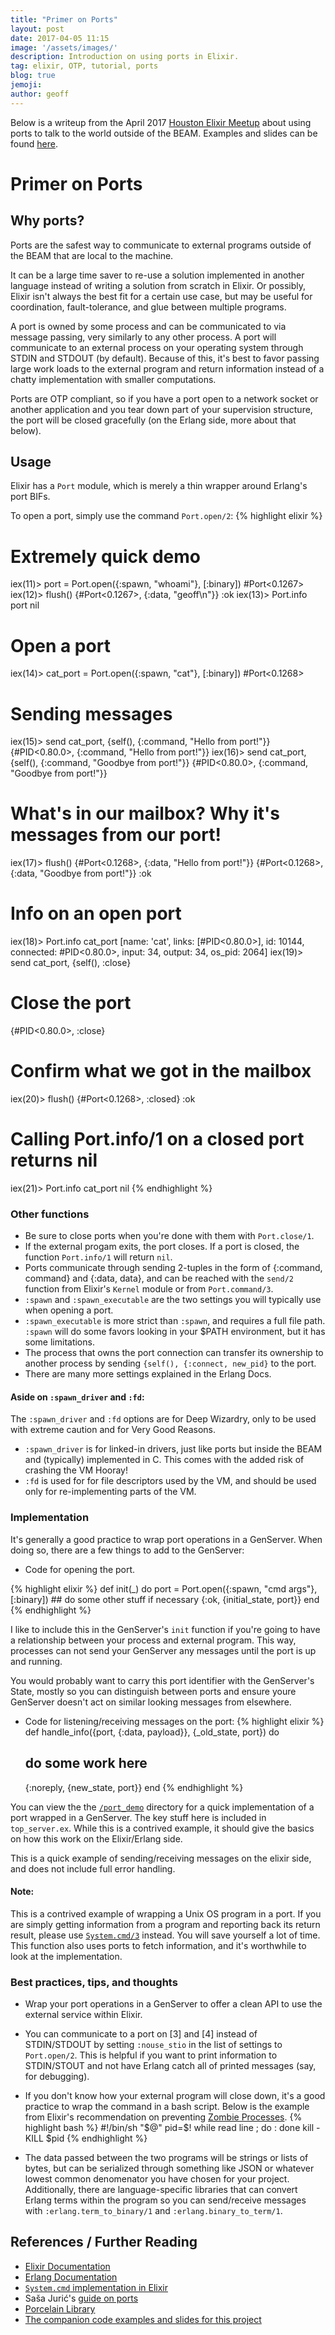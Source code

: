 ```yaml
---
title: "Primer on Ports"
layout: post
date: 2017-04-05 11:15
image: '/assets/images/'
description: Introduction on using ports in Elixir.
tag: elixir, OTP, tutorial, ports
blog: true
jemoji:
author: geoff
---
```

Below is a writeup from the April 2017 [Houston Elixir Meetup](https://www.meetup.com/Houston-Elixir-Meetup/events/238676257/) about using ports to talk to the world outside of the BEAM. Examples and slides can be found [here](https://github.com/HTX-Elixir-Meetup/2017-04-05-ports). 

# Primer on Ports

## Why ports?
Ports are the safest way to communicate to external programs outside of the BEAM that are local to the machine. 

It can be a large time saver to re-use a solution implemented in another language instead of writing a solution from scratch in Elixir. Or possibly, Elixir isn't always the best fit for a certain use case, but may be useful for coordination, fault-tolerance, and glue between multiple programs.

A port is owned by some process and can be communicated to via message passing, very similarly to any other process. A port will communicate to an external process on your operating system through STDIN and STDOUT (by default). Because of this, it's best to favor passing large work loads to the external program and return information instead of a chatty implementation with smaller computations.

Ports are OTP compliant, so if you have a port open to a network socket or another application and you tear down part of your supervision structure, the port will be closed gracefully (on the Erlang side, more about that below).


## Usage
Elixir has a `Port` module, which is merely a thin wrapper around Erlang's port BIFs.

To open a port, simply use the command `Port.open/2`: 
{% highlight elixir %}
# Extremely quick demo
iex(11)> port = Port.open({:spawn, "whoami"}, [:binary])
#Port<0.1267>
iex(12)> flush()
{#Port<0.1267>, {:data, "geoff\n"}}
:ok
iex(13)> Port.info port
nil

# Open a port
iex(14)> cat_port = Port.open({:spawn, "cat"}, [:binary])
#Port<0.1268>

# Sending messages
iex(15)> send cat_port, {self(), {:command, "Hello from port!"}}
{#PID<0.80.0>, {:command, "Hello from port!"}}
iex(16)> send cat_port, {self(), {:command, "Goodbye from port!"}}
{#PID<0.80.0>, {:command, "Goodbye from port!"}}

# What's in our mailbox? Why it's messages from our port!
iex(17)> flush()
{#Port<0.1268>, {:data, "Hello from port!"}}
{#Port<0.1268>, {:data, "Goodbye from port!"}}
:ok

# Info on an open port
iex(18)> Port.info cat_port
[name: 'cat', links: [#PID<0.80.0>], id: 10144, connected: #PID<0.80.0>,
 input: 34, output: 34, os_pid: 2064]
iex(19)> send cat_port, {self(), :close}

# Close the port
{#PID<0.80.0>, :close}

# Confirm what we got in the mailbox
iex(20)> flush()
{#Port<0.1268>, :closed}
:ok

# Calling Port.info/1 on a closed port returns nil
iex(21)> Port.info cat_port
nil
{% endhighlight %}


### Other functions
- Be sure to close ports when you're done with them with `Port.close/1`.
- If the external progam exits, the port closes. If a port is closed, the function `Port.info/1` will return `nil`.
- Ports communicate through sending 2-tuples in the form of {:command, command} and {:data, data}, and can be reached with the `send/2` function from Elixir's `Kernel` module or from `Port.command/3`.
- `:spawn` and `:spawn_executable` are the two settings you will typically use when opening a port. 
- `:spawn_executable` is more strict than `:spawn`, and requires a full file path. `:spawn` will do some favors looking in your $PATH environment, but it has some limitations. 
- The process that owns the port connection can transfer its ownership to another process by sending `{self(), {:connect, new_pid}` to the port.
- There are many more settings explained in the Erlang Docs.

#### Aside on `:spawn_driver` and `:fd`:
The `:spawn_driver` and `:fd` options are for Deep Wizardry, only to be used with extreme caution and for Very Good Reasons.

- `:spawn_driver` is for linked-in drivers, just like ports but inside the BEAM and (typically) implemented in C. This comes with the added risk of crashing the VM Hooray!
- `:fd` is used for for file descriptors used by the VM, and should be used only for re-implementing parts of the VM.

### Implementation
It's generally a good practice to wrap port operations in a GenServer. When doing so, there are a few things to add to the GenServer:

- Code for opening the port.

{% highlight elixir %}
def init(_) do
    port = Port.open({:spawn, "cmd args"}, [:binary])
    ## do some other stuff if necessary
    {:ok, {initial_state, port}}
  end
{% endhighlight %}

I like to include this in the GenServer's `init` function if you're going to have a relationship between your process and external program. This way, processes can not send your GenServer any messages until the port is up and running. 

You would probably want to carry this port identifier with the GenServer's State, mostly so you can distinguish between ports and ensure youre GenServer doesn't act on similar looking messages from elsewhere.

- Code for listening/receiving messages on the port:
{% highlight elixir %}
  def handle_info({port, {:data, payload}}, {_old_state, port}) do
    ## do some work here
    {:noreply, {new_state, port}}
  end
{% endhighlight %}

You can view the the [`/port_demo`](https://github.com/HTX-Elixir-Meetup/2017-04-05-ports/tree/master/port_demo) directory for a quick implementation of a port wrapped in a GenServer. The key stuff here is included in `top_server.ex`. While this is a contrived example, it should give the basics on how this work on the Elixir/Erlang side.

This is a quick example of sending/receiving messages on the elixir side, and does not include full error handling.


#### Note:
This is a contrived example of wrapping a Unix OS program in a port. If you are simply getting information from a program and reporting back its return result, please use [`System.cmd/3`](https://hexdocs.pm/elixir/System.html#cmd/3) instead. You will save yourself a lot of time. This function also uses ports to fetch information, and it's worthwhile to look at the implementation.


### Best practices, tips, and thoughts
- Wrap your port operations in a GenServer to offer a clean API to use the external service within Elixir.

- You can communicate to a port on [3] and [4] instead of STDIN/STDOUT by setting `:nouse_stio` in the list of settings to `Port.open/2`. This is helpful if you want to print information to STDIN/STOUT and not have Erlang catch all of printed messages (say, for debugging).

- If you don't know how your external program will close down, it's a good practice to wrap the command in a bash script. Below is the example from Elixir's recommendation on preventing [Zombie Processes](https://hexdocs.pm/elixir/Port.html#module-zombie-processes).
{% highlight bash %}
#!/bin/sh
"$@"
pid=$!
while read line ; do
  :
done
kill -KILL $pid
{% endhighlight %}

- The data passed between the two programs will be strings or lists of bytes, but can be serialized through something like JSON or whatever lowest common denomenator you have chosen for your project. Additionally, there are language-specific libraries that can convert Erlang terms within the program so you can send/receive messages with `:erlang.term_to_binary/1` and `:erlang.binary_to_term/1`. 


## References / Further Reading
- [Elixir Documentation](https://hexdocs.pm/elixir/Port.html)
- [Erlang Documentation](http://erlang.org/doc/man/erlang.html#open_port-2)
- [`System.cmd` implementation in Elixir](https://github.com/elixir-lang/elixir/blob/master/lib/elixir/lib/system.ex#L592)
- Saša Jurić's [guide on ports](http://theerlangelist.com/article/outside_elixir)
- [Porcelain Library](https://github.com/alco/porcelain)
- [The companion code examples and slides for this project](https://github.com/HTX-Elixir-Meetup/2017-04-05-ports)